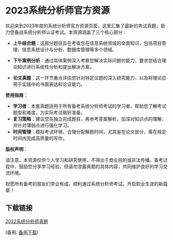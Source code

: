  # 2023系统分析师官方资源

 欢迎来到2023年度的系统分析师官方资源页面，这里汇集了最新的考试真题，助力您备战系统分析师认证考试。本资源涵盖了三个核心部分：

 - **上午综合题**：这部分题目旨在考查您在信息系统领域的全面知识，包括项目管理、信息系统设计与分析、数据库管理等多个领域。

 - **下午案例分析**：通过具体案例深入考察您解决实际问题的能力，要求您结合理论知识进行系统性分析和提出解决方案。

 - **论文真题**：这一环节重点评估您针对特定议题的深入研究能力，以及将理论应用于实践中的书面表达和论证能力。

 **使用指南**：

 - **学习者**：本套真题适用于所有备考系统分析师考试的学习者，帮助您了解考试题型和难度，为实际考试做好准备。
 - **复习策略**：建议您先独立完成题目，再参考答案解析，加深对知识点的理解，并针对薄弱点进行强化学习。
 - **时间管理**：模拟考试环境，合理分配解题时间，尤其是在论文部分，需在规定时间内完成高质量的写作。

 **版权声明**：

 请注意，本资源仅供个人学习和研究使用，不得出于商业目的或非法传播。备考过程中，鼓励您分享学习经验，但请勿泄露真题的具体内容，共同维护良好的学习交流环境。

 祝愿所有备考的朋友们学业有成，顺利通过系统分析师考试，开启职业生涯的新篇章！

 ## 下载链接
 [2022系统分析师真题](https://pan.quark.cn/s/88b460621f71) 

 (备用: [备用下载](https://pan.baidu.com/s/1jSdp-9PJZThpCQNQeXBFUw?pwd=1234))
